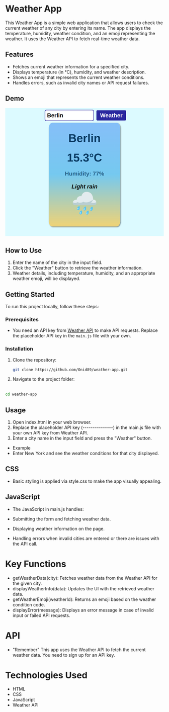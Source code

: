 # Weather App

This Weather App is a simple web application that allows users to check the current weather of any city by entering its name. The app displays the temperature, humidity, weather condition, and an emoji representing the weather. It uses the Weather API to fetch real-time weather data.

## Features

- Fetches current weather information for a specified city.
- Displays temperature (in °C), humidity, and weather description.
- Shows an emoji that represents the current weather conditions.
- Handles errors, such as invalid city names or API request failures.

## Demo

![Weather App Screenshot](./images/Screenshot-Weather-App.png)

## How to Use

1. Enter the name of the city in the input field.
2. Click the "Weather" button to retrieve the weather information.
3. Weather details, including temperature, humidity, and an appropriate weather emoji, will be displayed.

## Getting Started

To run this project locally, follow these steps:

### Prerequisites

- You need an API key from [Weather API](https://www.weatherapi.com/) to make API requests. Replace the placeholder API key in the `main.js` file with your own.

### Installation

1. Clone the repository:

   ```bash
   git clone https://github.com/Onid89/weather-app.git
   ```

2. Navigate to the project folder:

```bash

cd weather-app
```

## Usage

1. Open index.html in your web browser.
2. Replace the placeholder API key (---------------) in the main.js file with your own API key from Weather API.
3. Enter a city name in the input field and press the "Weather" button.

- Example
- Enter New York and see the weather conditions for that city displayed.

## CSS

- Basic styling is applied via style.css to make the app visually appealing.

## JavaScript

- The JavaScript in main.js handles:

- Submitting the form and fetching weather data.
- Displaying weather information on the page.
- Handling errors when invalid cities are entered or there are issues with the API call.

# Key Functions

- getWeatherData(city): Fetches weather data from the Weather API for the given city.
- displayWeatherInfo(data): Updates the UI with the retrieved weather data.
- getWeatherEmoji(weatherId): Returns an emoji based on the weather condition code.
- displayError(message): Displays an error message in case of invalid input or failed API requests.

# API

- "Remember" This app uses the Weather API to fetch the current weather data. You need to sign up for an API key.

# Technologies Used

- HTML
- CSS
- JavaScript
- Weather API
